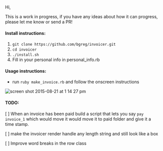 Hi, 

This is a work in progress, if you have any ideas about how it can progress, please let me know or send a PR! 

#### Install instructions: 

1. `git clone https://github.com/bgreg/invoicer.git`
1. `cd invoicer`
1. `./install.sh`
1. Fill in your personal info in personal_info.rb


#### Usage instructions:

- run `ruby make_invoice.rb` and follow the onscreen instructions

![screen shot 2015-08-21 at 1 14 27 pm](https://cloud.githubusercontent.com/assets/3711139/9418217/3258c862-4807-11e5-9db3-dff1c477de0c.png)



#### TODO: 

[ ] When an invoice has been paid build a script that lets you say `pay invoice_1` 
    which would move it would move it to paid folder and give it a time stamp.  

[ ] make the invoicer render handle any length string and still look like a box

[ ] Improve word breaks in the row class

